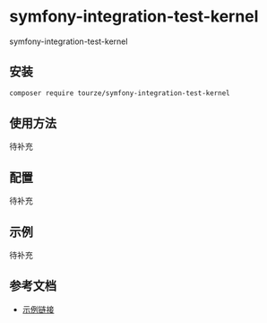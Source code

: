 # symfony-integration-test-kernel

symfony-integration-test-kernel

## 安装

```bash
composer require tourze/symfony-integration-test-kernel
```

## 使用方法

待补充

## 配置

待补充

## 示例

待补充

## 参考文档

- [示例链接](https://example.com)

